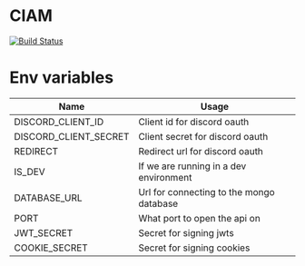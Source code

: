 # CIAM

[![Build Status](https://drone.centralmind.net/api/badges/VolcanoCookies/ciam/status.svg)](https://drone.centralmind.net/VolcanoCookies/ciam)

# Env variables

| Name                  | Usage                                    |
| --------------------- | ---------------------------------------- |
| DISCORD_CLIENT_ID     | Client id for discord oauth              |
| DISCORD_CLIENT_SECRET | Client secret for discord oauth          |
| REDIRECT              | Redirect url for discord oauth           |
| IS_DEV                | If we are running in a dev environment   |
| DATABASE_URL          | Url for connecting to the mongo database |
| PORT                  | What port to open the api on             |
| JWT_SECRET            | Secret for signing jwts                  |
| COOKIE_SECRET         | Secret for signing cookies               |
